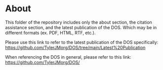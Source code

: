 # About
This folder of the repository includes only the about section, the citation assistance section, and the latest publication of the DOS. Which may be in different formats (ex. PDF, HTML, RTF, etc.).

Please use this link to refer to the latest publication of the DOS specifically: https://github.com/TylerJMorg/DOS/tree/main/Latest%20Publication

When referencing the DOS in general, please refer to this link: https://github.com/TylerJMorg/DOS/
